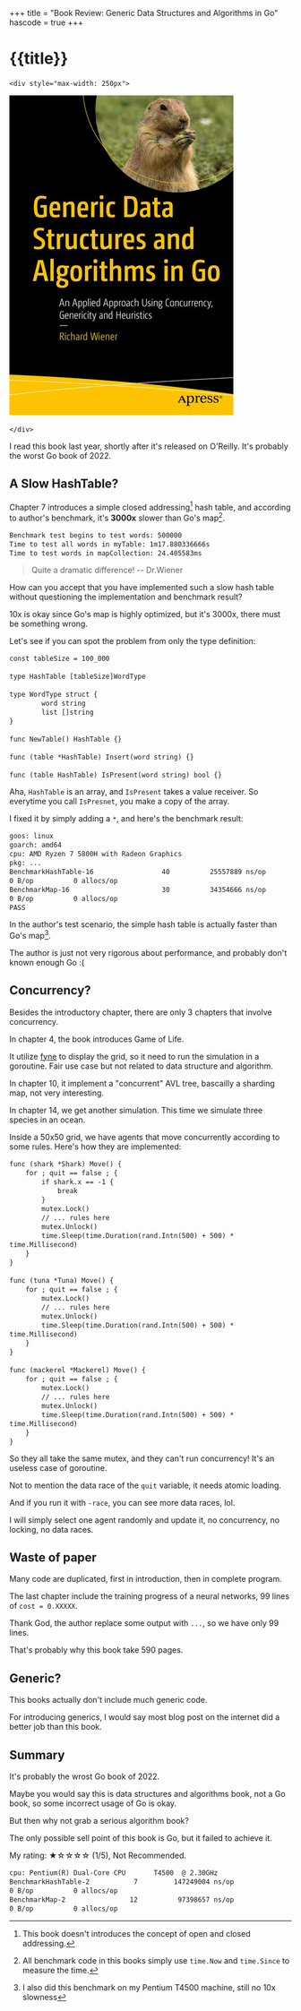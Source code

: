 +++
title = "Book Review: Generic Data Structures and Algorithms in Go"
hascode = true
+++

# {{title}}

~~~
<div style="max-width: 250px">
~~~
  ![](/assets/images/bookcover-generic-ds-algo-in-go.jpeg)
~~~
</div>
~~~

I read this book last year, shortly after it's released on O'Reilly. It's probably the worst Go book of 2022.

## A Slow HashTable?

Chapter 7 introduces a simple closed addressing[^1] hash table, and according to author's benchmark, it's **3000x** slower than Go's map[^2].

```
Benchmark test begins to test words: 500000
Time to test all words in myTable: 1m17.880336666s
Time to test words in mapCollection: 24.405583ms

```

> Quite a dramatic difference! -- Dr.Wiener 

How can you accept that you have implemented such a slow hash table without questioning the implementation and benchmark result?

10x is okay since Go's map is highly optimized, but it's 3000x, there must be something wrong.

Let's see if you can spot the problem from only the type definition:

```
const tableSize = 100_000

type HashTable [tableSize]WordType

type WordType struct {
        word string
        list []string
}

func NewTable() HashTable {}

func (table *HashTable) Insert(word string) {}

func (table HashTable) IsPresent(word string) bool {}
```

Aha, `HashTable` is an array, and `IsPresent` takes a value receiver. So everytime you call `IsPresnet`, you make a copy of the array.

I fixed it by simply adding a `*`, and here's the benchmark result:

```
goos: linux
goarch: amd64
cpu: AMD Ryzen 7 5800H with Radeon Graphics
pkg: ...
BenchmarkHashTable-16                 40          25557889 ns/op               0 B/op          0 allocs/op
BenchmarkMap-16                       30          34354666 ns/op               0 B/op          0 allocs/op
PASS
```

In the author's test scenario, the simple hash table is actually faster than Go's map[^3].

The author is just not very rigorous about performance, and probably don't known enough Go :(

## Concurrency?

Besides the introductory chapter, there are only 3 chapters that involve concurrency.

In chapter 4, the book introduces Game of Life. 

It utilize [fyne](https://fyne.io/) to display the grid, so it need to run the simulation in a goroutine. Fair use case but not related to data structure and algorithm.

In chapter 10, it implement a "concurrent" AVL tree, bascailly a sharding map, not very interesting.

In chapter 14, we get another simulation. This time we simulate three species in an ocean.

Inside a 50x50 grid, we have agents that move concurrently according to some rules. Here's how they are implemented:


```
func (shark *Shark) Move() {
	for ; quit == false ; {
		if shark.x == -1 {
			break
		}
		mutex.Lock()
		// ... rules here 
		mutex.Unlock()
		time.Sleep(time.Duration(rand.Intn(500) + 500) * time.Millisecond)
	}
}

func (tuna *Tuna) Move() {
	for ; quit == false ; {
		mutex.Lock()
		// ... rules here 
		mutex.Unlock()
		time.Sleep(time.Duration(rand.Intn(500) + 500) * time.Millisecond)
	}
}

func (mackerel *Mackerel) Move() {
	for ; quit == false ; {
		mutex.Lock()
		// ... rules here 
		mutex.Unlock()
		time.Sleep(time.Duration(rand.Intn(500) + 500) * time.Millisecond)
	}
}

```

So they all take the same mutex, and they can't run concurrency! It's an useless case of goroutine.

Not to mention the data race of the `quit` variable, it needs atomic loading.

And if you run it with `-race`, you can see more data races, lol.

I will simply select one agent randomly and update it, no concurrency, no locking, no data races.

## Waste of paper

Many code are duplicated, first in introduction, then in complete program.

The last chapter include the training progress of a neural networks, 99 lines of `cost = 0.XXXXX`. 

Thank God, the author replace some output with `...`, so we have only 99 lines.

That's probably why this book take 590 pages.

## Generic?

This books actually don't include much generic code.

For introducing generics, I would say most blog post on the internet did a better job than this book.

## Summary 

It's probably the wrost Go book of 2022.

Maybe you would say this is data structures and algorithms book, not a Go book, so some incorrect usage of Go is okay.

But then why not grab a serious algorithm book?

The only possible sell point of this book is Go, but it failed to achieve it.

My rating: ★☆☆☆☆ (1/5), Not Recommended.


[^1]: This book doesn't introduces the concept of open and closed addressing.

[^2]: All benchmark code in this books simply use `time.Now` and `time.Since` to measure the time.

[^3]: I also did this benchmark on my Pentium T4500 machine, still no 10x slowness

```
cpu: Pentium(R) Dual-Core CPU       T4500  @ 2.30GHz
BenchmarkHashTable-2           7         147249004 ns/op               0 B/op          0 allocs/op
BenchmarkMap-2                12          97398657 ns/op               0 B/op          0 allocs/op
```

